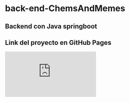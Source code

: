 # back-end-ChemsAndMemes

## Backend con Java springboot

## Link del proyecto en GitHub Pages
![link del proyecto](https://melendez34.github.io/proyecto-integrador-ABMODEL/index.html)

